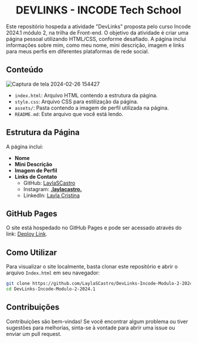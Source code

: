 <h1 align="center"> DEVLINKS - INCODE Tech School </h1>

Este repositório hospeda a atividade "DevLinks" proposta pelo curso Incode 2024.1 módulo 2, na trilha de Front-end. O objetivo da atividade é criar uma página pessoal utilizando HTML/CSS, conforme desafiado. A página inclui informações sobre mim, como meu nome, mini descrição, imagem e links para meus perfis em diferentes plataformas de rede social.

## Conteúdo

![Captura de tela 2024-02-26 154427](https://github.com/LaylaSCastro/DevLinks-Incode-Modulo-2-2024.1/assets/150952875/c73127d7-09a0-40be-8b77-4e8b79001e31)
- `index.html`: Arquivo HTML contendo a estrutura da página.
- `style.css`: Arquivo CSS para estilização da página.
- `assets/`: Pasta contendo a imagem de perfil utilizada na página.
- `README.md`: Este arquivo que você está lendo.

## Estrutura da Página

A página inclui:

- **Nome**
- **Mini Descrição**
- **Imagem de Perfil**
- **Links de Contato**
  - GitHub: [LaylaSCastro](https://www.github.com/LaylaSCastro)
  - Instagram: [__.laylacastro.__](https://www.instagram.com/__.laylacastro.__)
  - LinkedIn: [Layla Cristina](https://www.linkedin.com/in/layla-cristina-silva-castro-b665502a8/)

## GitHub Pages

O site está hospedado no GitHub Pages e pode ser acessado através do link: [Deploy Link](https://laylascastro.github.io/DevLinks-Incode-Modulo-2-2024.1/index.html).

## Como Utilizar

Para visualizar o site localmente, basta clonar este repositório e abrir o arquivo `Index.html` em seu navegador:

```bash
git clone https://github.com/LaylaSCastro/DevLinks-Incode-Modulo-2-2024.1
cd DevLinks-Incode-Modulo-2-2024.1
```

## Contribuições

Contribuições são bem-vindas! Se você encontrar algum problema ou tiver sugestões para melhorias, sinta-se à vontade para abrir uma issue ou enviar um pull request.
